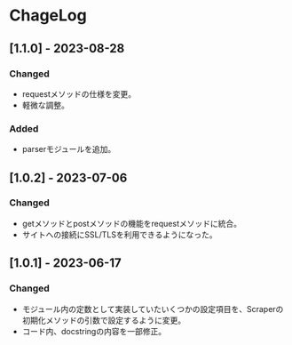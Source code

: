 # ChageLog
## [1.1.0] - 2023-08-28
### Changed
- requestメソッドの仕様を変更。
- 軽微な調整。

### Added
- parserモジュールを追加。

## [1.0.2] - 2023-07-06
### Changed
- getメソッドとpostメソッドの機能をrequestメソッドに統合。
- サイトへの接続にSSL/TLSを利用できるようになった。

## [1.0.1] - 2023-06-17
### Changed
- モジュール内の定数として実装していたいくつかの設定項目を、Scraperの初期化メソッドの引数で設定するように変更。
- コード内、docstringの内容を一部修正。